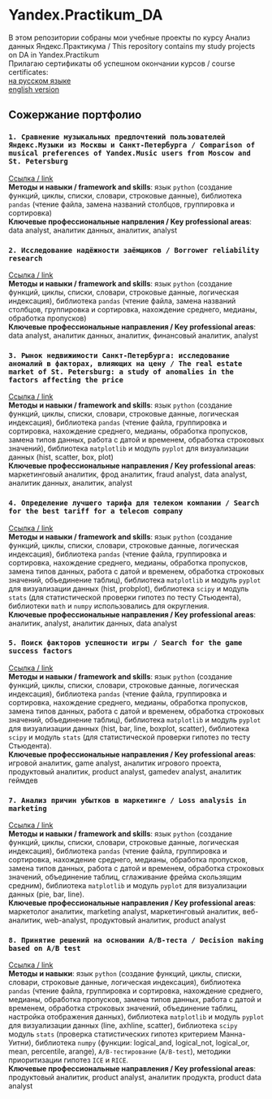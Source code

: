 # Yandex.Practikum_DA
В этом репозитории собраны мои учебные проекты по курсу Анализ данных Яндекс.Практикума / This repository contains my study projects on DA in Yandex.Practikum  
Прилагаю сертификаты об успешном окончании курсов / course certificates:  
[на русском языке](https://github.com/IrinaTetereva/Yandex.Practikum_DA/blob/main/%D0%A1%D0%B5%D1%80%D1%82%D0%B8%D1%84%D0%B8%D0%BA%D0%B0%D1%82.pdf)  
[english version](https://github.com/IrinaTetereva/Yandex.Practikum_DA/blob/main/Certificate.pdf)

## Сожержание портфолио

### `1. Сравнение музыкальных предпочтений пользователей Яндекс.Музыки из Москвы и Санкт-Петербурга / Comparison of musical preferences of Yandex.Music users from Moscow and St. Petersburg`  
   
[Ссылка / link](https://github.com/IrinaTetereva/Yandex.Practikum_DA/tree/main/1_music_preferences_Moscow_vs_StPetereburg)  
**Методы и навыки / framework and skills**: язык `python` (создание функций, циклы, списки, словари, строковые данные), библиотека `pandas` (чтение файла, замена названий столбцов, группировка и сортировка)  
**Ключевые профессиональные напрвления / Key professional areas**: data analyst, аналитик данных, аналитик, analyst  
  
### `2. Исследование надёжности заёмщиков / Borrower reliability research`  
   
[Ссылка / link](https://github.com/IrinaTetereva/Yandex.Practikum_DA/tree/main/2_bank_repayment_of_a_credit)  
**Методы и навыки / framework and skills**: язык `python` (создание функций, циклы, списки, словари, строковые данные, логическая индексация), библиотека `pandas` (чтение файла, замена названий столбцов, группировка и сортировка, нахождение среднего, медианы, обработка пропусков)  
**Ключевые профессиональные направления / Key professional areas**: data analyst, аналитик данных, аналитик, финансовый аналитик, analyst  

### `3. Рынок недвижимости Санкт-Петербурга: исследование аномалий в факторах, влияющих на цену / The real estate market of St. Petersburg: a study of anomalies in the factors affecting the price`  
   
[Ссылка / link](https://github.com/IrinaTetereva/Yandex.Practikum_DA/tree/main/3_real_estate_market_analysis_StPeterburg)  
**Методы и навыки / framework and skills**:  язык `python` (создание функций, циклы, списки, словари, строковые данные, логическая индексация), библиотека `pandas` (чтение файла, группировка и сортировка, нахождение среднего, медианы, обработка пропусков, замена типов данных, работа с датой и временем, обработка строковых значений), библиотека `matplotlib` и модуль `pyplot` для визуализации данных (hist, scatter, box, plot)  
**Ключевые профессиональные направления / Key professional areas**: маркетинговый аналитик, фрод аналитик, fraud analyst, data analyst, аналитик данных, аналитик, analyst  
  
### `4. Определение лучшего тарифа для телеком компании / Search for the best tariff for a telecom company`  
   
[Ссылка / link](https://github.com/IrinaTetereva/Yandex.Practikum_DA/tree/main/4_telecom_the_best_tariff)  
**Методы и навыки / framework and skills**: язык `python` (создание функций, циклы, списки, словари, строковые данные, логическая индексация), библиотека `pandas` (чтение файла, группировка и сортировка, нахождение среднего, медианы, обработка пропусков, замена типов данных, работа с датой и временем, обработка строковых значений, объединение таблиц), библиотека `matplotlib` и модуль `pyplot` для визуализации данных (hist, probplot), библиотека `scipy` и модуль `stats` (для статистической проверки гипотез по тесту Стьюдента), библиотеки `math` и `numpy` использовались для округления.  
**Ключевые профессиональные направления / Key professional areas**: аналитик, analyst, аналитик данных, data analyst  
  
### `5. Поиск факторов успешности игры / Search for the game success factors`  
   
[Ссылка / link](https://github.com/IrinaTetereva/Yandex.Practikum_DA/tree/main/5_game_success)  
**Методы и навыки / framework and skills**: язык `python` (создание функций, циклы, списки, словари, строковые данные, логическая индексация), библиотека `pandas` (чтение файла, группировка и сортировка, нахождение среднего, медианы, обработка пропусков, замена типов данных, работа с датой и временем, обработка строковых значений, объединение таблиц), библиотека `matplotlib` и модуль `pyplot` для визуализации данных (hist, bar, line, boxplot, scatter), библиотека `scipy` и модуль `stats` (для статистической проверки гипотез по тесту Стьюдента).  
**Ключевые профессиональные направления / Key professional areas**: игровой аналитик, game analyst, аналитик игрового проекта, продуктовый аналитик, product analyst, gamedev analyst, аналитик геймдев  

### `7. Анализ причин убытков в маркетинге / Loss analysis in marketing`  
   
[Ссылка / link](https://github.com/IrinaTetereva/Yandex.Practikum_DA/tree/main/7_marketing_losses_reasons)  
**Методы и навыки / framework and skills**: язык `python` (создание функций, циклы, списки, словари, строковые данные, логическая индексация), библиотека `pandas` (чтение файла, группировка и сортировка, нахождение среднего, медианы, обработка пропусков, замена типов данных, работа с датой и временем, обработка строковых значений, объединение таблиц, сглаживание фрейма скользящим средним), библиотека `matplotlib` и модуль `pyplot` для визуализации данных (pie, bar, line).    
**Ключевые профессиональные направления / Key professional areas**: маркетолог аналитик, marketing analyst, маркетинговый аналитик, веб-аналитик, web-analyst, продуктовый аналитик, product analyst  
  
### `8. Принятие решений на основании А/В-теста / Decision making based on A/B test`  
   
[Ссылка / link](https://github.com/IrinaTetereva/Yandex.Practikum_DA/tree/main/8_AB-test_increase_in_revenue)  
**Методы и навыки**: язык `python` (создание функций, циклы, списки, словари, строковые данные, логическая индексация), библиотека `pandas` (чтение файла, группировка и сортировка, нахождение среднего, медианы, обработка пропусков, замена типов данных, работа с датой и временем, обработка строковых значений, объединение таблиц, настройка отображения данных), библиотека `matplotlib` и модуль `pyplot` для визуализации данных (line, axhline, scatter), библиотека `scipy` модуль `stats` (проверка статистических гипотез критерием Манна-Уитни), библиотека `numpy` (функции: logical_and, logical_not, logical_or, mean, percentile, arange), `А/В-тестирование` (`A/B-test`), методики приоритизации гипотез  `ICE` и `RICE`.    
**Ключевые профессиональные направления / Key professional areas**: продуктовый аналитик, product analyst, аналитик продукта, product data analyst  
  

    
